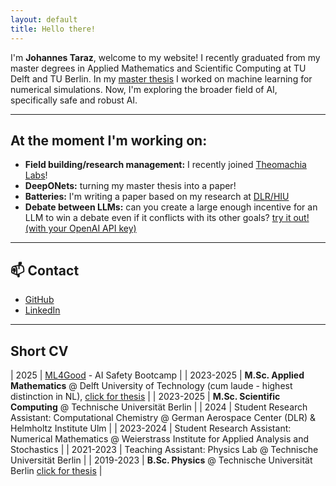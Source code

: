 ```yaml
---
layout: default
title: Hello there!
---
```


I'm **Johannes Taraz**, welcome to my website!
I recently graduated from my master degrees in Applied Mathematics and Scientific Computing at TU Delft and TU Berlin. 
In my [master thesis](https://repository.tudelft.nl/record/uuid:e8a0439c-ecfa-4adc-8ea7-2679847995eb) I worked on machine learning for numerical simulations. 
Now, I'm exploring the broader field of AI, specifically safe and robust AI.

---

## At the moment I'm working on:
- **Field building/research management:** I recently joined [Theomachia Labs](https://www.theomachialabs.com/about)!
- **DeepONets:** turning my master thesis into a paper!
- **Batteries:** I'm writing a paper based on my research at [DLR/HIU](https://hiu-batteries.de/forschung/forschungsgruppen/electrochemical-multiphysics-modeling/)  
- **Debate between LLMs:** can you create a large enough incentive for an LLM to win a debate even if it conflicts with its other goals? [try it out! (with your OpenAI API key)](https://github.com/jotaraz/DebateWithMisalignedLLMs-FightingCollusion)

---

## 📫 Contact
- [GitHub](https://https://github.com/jotaraz)
- [LinkedIn](https://www.linkedin.com/in/johannes-taraz-1953a12aa/)

--- 

## Short CV

| 2025 | [ML4Good](https://www.ml4good.org/thebootcamp) - AI Safety Bootcamp |
| 2023-2025 | **M.Sc. Applied Mathematics** @ Delft University of Technology (cum laude - highest distinction in NL), [click for thesis](https://repository.tudelft.nl/record/uuid:e8a0439c-ecfa-4adc-8ea7-2679847995eb) |
| 2023-2025 | **M.Sc. Scientific Computing** @ Technische Universität Berlin |
| 2024 | Student Research Assistant: Computational Chemistry @ German Aerospace Center (DLR) & Helmholtz Institute Ulm |
| 2023-2024 | Student Research Assistant: Numerical Mathematics @ Weierstrass Institute for Applied Analysis and Stochastics |
| 2021-2023 | Teaching Assistant: Physics Lab @ Technische Universität Berlin |
| 2019-2023 | **B.Sc. Physics** @ Technische Universität Berlin [click for thesis](https://github.com/jotaraz/jotaraz.github.io/blob/main/Bachelorarbeit.pdf) |

